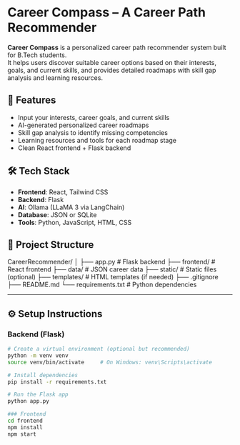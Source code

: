 # Career Compass – A Career Path Recommender

**Career Compass** is a personalized career path recommender system built for B.Tech students.  
It helps users discover suitable career options based on their interests, goals, and current skills, and provides detailed roadmaps with skill gap analysis and learning resources.

## 🚀 Features

- Input your interests, career goals, and current skills
- AI-generated personalized career roadmaps
- Skill gap analysis to identify missing competencies
- Learning resources and tools for each roadmap stage
- Clean React frontend + Flask backend

## 🛠 Tech Stack

- **Frontend**: React, Tailwind CSS
- **Backend**: Flask
- **AI**: Ollama (LLaMA 3 via LangChain)
- **Database**: JSON or SQLite
- **Tools**: Python, JavaScript, HTML, CSS

## 📁 Project Structure
CareerRecommender/
│
├── app.py # Flask backend
├── frontend/ # React frontend
├── data/ # JSON career data
├── static/ # Static files (optional)
├── templates/ # HTML templates (if needed)
├── .gitignore
├── README.md
└── requirements.txt # Python dependencies

---

## ⚙️ Setup Instructions

### Backend (Flask)
```bash
# Create a virtual environment (optional but recommended)
python -m venv venv
source venv/bin/activate     # On Windows: venv\Scripts\activate

# Install dependencies
pip install -r requirements.txt

# Run the Flask app
python app.py

### Frontend
cd frontend
npm install
npm start

